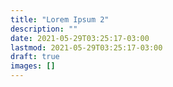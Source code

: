 ```yaml
---
title: "Lorem Ipsum 2"
description: ""
date: 2021-05-29T03:25:17-03:00
lastmod: 2021-05-29T03:25:17-03:00
draft: true
images: []
---
```

